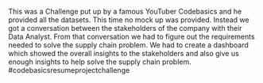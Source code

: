 
This was a Challenge put up by a famous YouTuber Codebasics and he provided all the datasets. 
This time no mock up was provided. Instead we got a conversation between the stakeholders of the company with their Data Analyst. 
From that conversation we had to figure out the requirements needed to solve the supply chain problem. We had to create a dashboard which showed the overall insights to the stakeholders and also give us enough insights to help solve the supply chain problem.
#codebasicsresumeprojectchallenge



